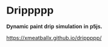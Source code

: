 <link href="https://fonts.googleapis.com/css2?family=Rubik+Mono+One&display=swap" rel="stylesheet">
<h1 style="font-family: 'Rubik Mono One', sans-serif">Drippppp</h1>
<p style="font-family: 'Rubik Mono One', sans-serif"><b>Dynamic paint drip simulation in p5js.</b></p>

https://xmeatballx.github.io/drippppp/
